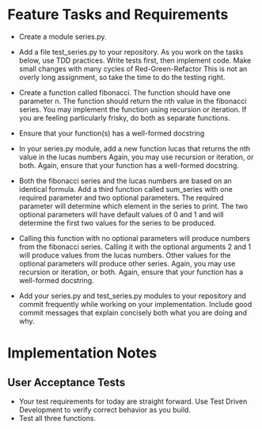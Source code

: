 # Feature Tasks and Requirements
- Create a module series.py.
- Add a file test_series.py to your repository. As you work on the tasks below, use TDD practices. Write tests first, then implement code. Make small changes with many cycles of Red-Green-Refactor
This is not an overly long assignment, so take the time to do the testing right.

- Create a function called fibonacci. The function should have one parameter n. The function should return the nth value in the fibonacci series. You may implement the function using recursion or iteration. If you are feeling particularly frisky, do both as separate functions.

- Ensure that your function(s) has a well-formed docstring

- In your series.py module, add a new function lucas that returns the nth value in the lucas numbers Again, you may use recursion or iteration, or both. Again, ensure that your function has a well-formed docstring.

- Both the fibonacci series and the lucas numbers are based on an identical formula. Add a third function called sum_series with one required parameter and two optional parameters. The required parameter will determine which element in the series to print. The two optional parameters will have default values of 0 and 1 and will determine the first two values for the series to be produced.

- Calling this function with no optional parameters will produce numbers from the fibonacci series. Calling it with the optional arguments 2 and 1 will produce values from the lucas numbers. Other values for the optional parameters will produce other series. Again, you may use recursion or iteration, or both. Again, ensure that your function has a well-formed docstring.

- Add your series.py and test_series.py modules to your repository and commit frequently while working on your implementation. Include good commit messages that explain concisely both what you are doing and why.

# Implementation Notes
## User Acceptance Tests
- Your test requirements for today are straight forward. Use Test Driven Development to verify correct behavior as you build.
- Test all three functions.